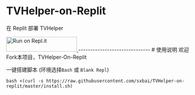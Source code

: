 # TVHelper-on-Replit
在 Replit 部署 TVHelper

<a href="https://repl.it/github/sxbai/TVHelper-on-replit">
  <img alt="Run on Repl.it" src="https://repl.it/badge/github/sxbai/TVHelper-on-replit" style="height: 40px; width: 190px;" />
</a>
------------------------------
# 使用说明
欢迎Fork本项目，TVHelper-On-Replit

一键搭建脚本 (环境选择`Bash` 或 `Blank Repl`)
```
bash <(curl -s https://raw.githubusercontent.com/sxbai/TVHelper-on-replit/master/install.sh)
```
